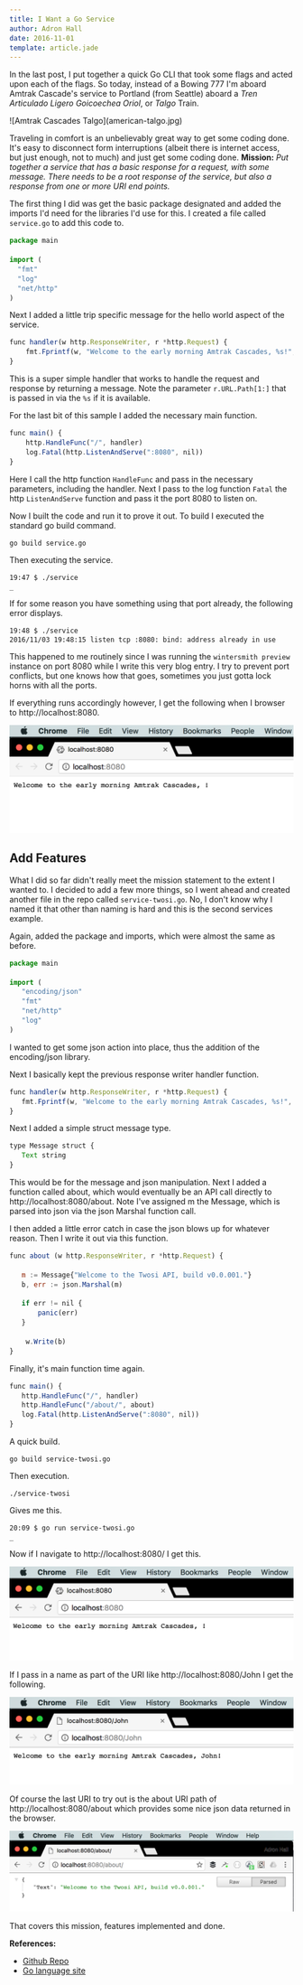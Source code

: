 ```yaml
---
title: I Want a Go Service
author: Adron Hall
date: 2016-11-01
template: article.jade
---
```

In the last post, I put together a quick Go CLI that took some flags and acted upon each of the flags. So today, instead of a Bowing 777 I'm aboard Amtrak Cascade's service to Portland (from Seattle) aboard a *Tren Articulado Ligero Goicoechea Oriol*, or *Talgo* Train.

<div class="image float-right">
    ![Amtrak Cascades Talgo](american-talgo.jpg)
</div>

Traveling in comfort is an unbelievably great way to get some coding done. It's easy to disconnect form interruptions (albeit there is internet access, but just enough, not to much) and just get some coding done. **Mission:** *Put together a service that has a basic response for a request, with some message. There needs to be a root response of the service, but also a response from one or more URI end points.*

<span class="more"></span>

The first thing I did was get the basic package designated and added the imports I'd need for the libraries I'd use for this. I created a file called `service.go` to add this code to.

```javascript
package main

import (
  "fmt"
  "log"
  "net/http"
)
```

Next I added a little trip specific message for the hello world aspect of the service.

```javascript
func handler(w http.ResponseWriter, r *http.Request) {
    fmt.Fprintf(w, "Welcome to the early morning Amtrak Cascades, %s!", r.URL.Path[1:])
}
```

This is a super simple handler that works to handle the request and response by returning a message. Note the parameter `r.URL.Path[1:]` that is passed in via the `%s` if it is available.

For the last bit of this sample I added the necessary main function.

```javascript
func main() {
    http.HandleFunc("/", handler)
    log.Fatal(http.ListenAndServe(":8080", nil))
}
```

Here I call the http function `HandleFunc` and pass in the necessary parameters, including the handler. Next I pass to the log function `Fatal` the http `ListenAndServe` function and pass it the port 8080 to listen on.

Now I built the code and run it to prove it out. To build I executed the standard go build command.

```shell-script
go build service.go
```

Then executing the service.

```shell-script
19:47 $ ./service
_
```

If for some reason you have something using that port already, the following error displays.

```shell-script
19:48 $ ./service
2016/11/03 19:48:15 listen tcp :8080: bind: address already in use
```

This happened to me routinely since I was running the `wintersmith preview` instance on port 8080 while I write this very blog entry. I try to prevent port conflicts, but one knows how that goes, sometimes you just gotta lock horns with all the ports.

If everything runs accordingly however, I get the following when I browser to http://localhost:8080.

![Browser Results](localhost-01.png)

## Add Features

What I did so far didn't really meet the mission statement to the extent I wanted to. I decided to add a few more things, so I went ahead and created another file in the repo called `service-twosi.go`. No, I don't know why I named it that other than naming is hard and this is the second services example.

Again, added the package and imports, which were almost the same as before.

```javascript
package main

import (
   "encoding/json"
   "fmt"
   "net/http"
   "log"
)
```

I wanted to get some json action into place, thus the addition of the encoding/json library.

Next I basically kept the previous response writer handler function.

```javascript
func handler(w http.ResponseWriter, r *http.Request) {
   fmt.Fprintf(w, "Welcome to the early morning Amtrak Cascades, %s!", r.URL.Path[1:])
}
```

Next I added a simple struct message type.

```javascript
type Message struct {
   Text string
}
```

This would be for the message and json manipulation. Next I added a function called about, which would eventually be an API call directly to http://localhost:8080/about. Note I've assigned m the Message, which is parsed into json via the json Marshal function call.

I then added a little error catch in case the json blows up for whatever reason. Then I write it out via this function.

```javascript
func about (w http.ResponseWriter, r *http.Request) {

   m := Message{"Welcome to the Twosi API, build v0.0.001."}
   b, err := json.Marshal(m)

   if err != nil {
       panic(err)
   }

    w.Write(b)
}
```

Finally, it's main function time again.

```javascript
func main() {
   http.HandleFunc("/", handler)
   http.HandleFunc("/about/", about)
   log.Fatal(http.ListenAndServe(":8080", nil))
}
```

A quick build.

```shell-script
go build service-twosi.go
```

Then execution.

```shell-script
./service-twosi
```

Gives me this.

```shell-script
20:09 $ go run service-twosi.go
_
```

Now if I navigate to http://localhost:8080/ I get this.

![Browser Results](localhost-02.png)

If I pass in a name as part of the URI like http://localhost:8080/John I get the following.

![Browser Results](localhost-03.png)

Of course the last URI to try out is the about URI path of http://localhost:8080/about which provides some nice json data returned in the browser.

![Browser Results](localhost-04.png)

That covers this mission, features implemented and done.

**References:**

* [Github Repo](https://github.com/Adron/golang-service)
* [Go language site](https://golang.org/)
